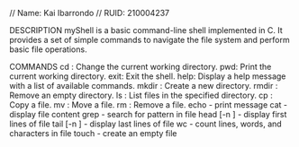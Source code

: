 // Name: Kai Ibarrondo
// RUID: 210004237

DESCRIPTION
	myShell is a basic command-line shell implemented in C. It provides a set of simple commands to navigate the file system and perform basic file operations.

COMMANDS
	cd <directory>: Change the current working directory.
	pwd: Print the current working directory.
	exit: Exit the shell.
	help: Display a help message with a list of available commands.
	mkdir <directory>: Create a new directory.
	rmdir <directory>: Remove an empty directory.
	ls <directory>: List files in the specified directory.
	cp <source> <destination>: Copy a file.
	mv <source> <destination>: Move a file.
	rm <file>: Remove a file.
    	echo <message> - print message
        cat <file> - display file content
        grep <pattern> <file> - search for pattern in file
        head [-n <num>] <file> - display first lines of file
        tail [-n <num>] <file> - display last lines of file
        wc <file> - count lines, words, and characters in file
       	touch <file> - create an empty file


